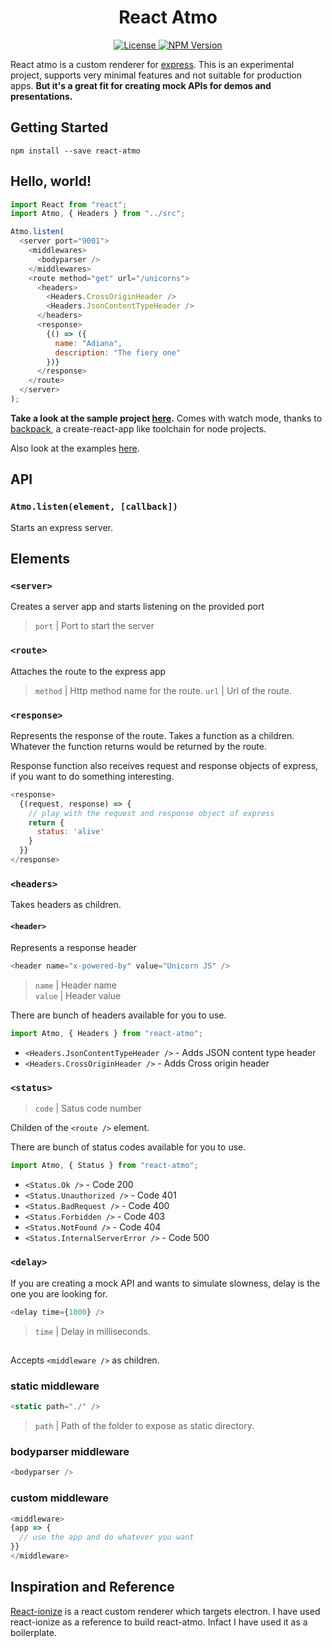 <h1 align="center">
 React Atmo 
</h1>

<p align="center">
  <a href="https://github.com/Raathigesh/react-atmo/blob/master/LICENSE">
    <img src="https://img.shields.io/npm/l/express.svg?maxAge=2592000&style=flat-square"
         alt="License">
  </a>
  <a href="https://www.npmjs.com/packages/react-atmo">
    <img src="https://img.shields.io/npm/v/react-atmo.svg?style=flat-square"
         alt="NPM Version">
  </a>
</p>



React atmo is a custom renderer for [express](https://expressjs.com/). This is an experimental project, supports very minimal features and not suitable for production apps. **But it's a great fit for creating mock APIs for demos and presentations.**

## Getting Started

```
npm install --save react-atmo
```

## Hello, world!

```javascript
import React from "react";
import Atmo, { Headers } from "../src";

Atmo.listen(
  <server port="9001">
    <middlewares>
      <bodyparser />
    </middlewares>
    <route method="get" url="/unicorns">
      <headers>
        <Headers.CrossOriginHeader />
        <Headers.JsonContentTypeHeader />
      </headers>
      <response>
        {() => ({
          name: "Adiana",
          description: "The fiery one"
        })}
      </response>
    </route>
  </server>
);
```

**Take a look at the sample project [here](https://github.com/Raathigesh/react-atmo-sample).** Comes with watch mode, thanks to [backpack](https://github.com/jaredpalmer/backpack), a create-react-app like toolchain for node projects.

Also look at the examples [here](https://github.com/Raathigesh/react-atmo/tree/master/examples).

## API
### `Atmo.listen(element, [callback])`
Starts an express server.

## Elements
### `<server>`
Creates a server app and starts listening on the provided port

> `port` | Port to start the server

### `<route>`
Attaches the route to the express app
> `method` | Http method name for the route.
> `url` | Url of the route.

### `<response>`
Represents the response of the route. Takes a function as a children. Whatever the function returns would be returned by the route.

Response function also receives request and response objects of express, if you want to do something interesting.
```javascript
<response>
  {(request, response) => {
    // play with the request and response object of express
    return {
      status: 'alive'
    }
  }}
</response>
```

### `<headers>`
Takes headers as children.

#### `<header>`
Represents a response header
```javascript
<header name="x-powered-by" value="Unicorn JS" />
```
> `name` | Header name  
> `value` | Header value
  
There are bunch of headers available for you to use.

```javascript
import Atmo, { Headers } from "react-atmo";
```
* ```<Headers.JsonContentTypeHeader />``` - Adds JSON content type header
* ```<Headers.CrossOriginHeader />``` - Adds Cross origin header

### `<status>`
> `code` | Satus code number

Childen of the ```<route />``` element.

There are bunch of status codes available for you to use.
```javascript
import Atmo, { Status } from "react-atmo";
```

* ```<Status.Ok />``` - Code 200
* ```<Status.Unauthorized />``` - Code 401
* ```<Status.BadRequest />``` - Code 400
* ```<Status.Forbidden />``` - Code 403
* ```<Status.NotFound />``` - Code 404
* ```<Status.InternalServerError />``` - Code 500

### `<delay>`
If you are creating a mock API and wants to simulate slowness, delay is the one you are looking for.
```javascript
<delay time={1000} />
```
> `time` | Delay in milliseconds.


## <middlewares>
Accepts ```<middleware />``` as children.

### static middleware
```javascript
<static path="./" />
```
> `path` | Path of the folder to expose as static directory.

### bodyparser middleware
```javascript
<bodyparser />
```
### custom middleware
```javascript
<middleware>
{app => {
  // use the app and do whatever you want
}}
</middleware>
```

## Inspiration and Reference
[React-ionize](https://github.com/mhink/react-ionize) is a react custom renderer which targets electron. I have used react-ionize as a reference to build react-atmo. Infact I have used it as a boilerplate.
